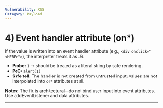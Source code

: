 ```yaml
---
Vulnerability: XSS
Category: Payload
---
```

# 4) **Event handler attribute** (on\*)

If the value is written into an event handler attribute (e.g., `<div onclick="<HERE>">`), the interpreter treats it as JS.

- **Probe:** `1` → should be treated as a literal string by safe rendering.
- **PoC:** `alert(1)`
- **Safe tell:** The handler is not created from untrusted input; values are not interpolated into `on*` attributes at all.

**Notes:** The fix is architectural—do not bind user input into event attributes. Use addEventListener and data attributes.

---

